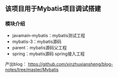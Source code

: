 ## 该项目用于Mybatis项目调试搭建

### 模块介绍

* javamain-mybatis：mybatis测试工程
* mybatis-3：mybatis源码
* parent：mybatis源码父工程
* spring：mybatis源码 spring接入工程

产出blog： https://github.com/xinzhuxiansheng/blog-notes/tree/master/Mybatis